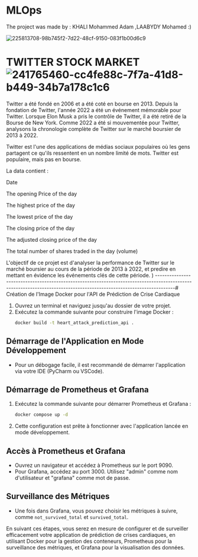 
# MLOps

The project was made by : KHALI Mohammed Adam ,LAABYDY Mohamed :)

![225813708-98b745f2-7d22-48cf-9150-083f1b00d6c9](https://github.com/Adamkhali0/TP-TDLOG/assets/118823327/2b4d03ca-0eb6-4e42-8f5b-d188fa1f5bdd)
# TWITTER STOCK MARKET ![241765460-cc4fe88c-7f7a-41d8-b449-34b7a178c1c6](https://github.com/Adamkhali0/TP-TDLOG/assets/118823327/422c48e3-cc6c-4229-a29f-5ccdcfcbb916)

Twitter a été fondé en 2006 et a été coté en bourse en 2013. Depuis la fondation de Twitter, l'année 2022 a été un événement mémorable pour Twitter. Lorsque Elon Musk a pris le contrôle de Twitter, il a été retiré de la Bourse de New York. Comme 2022 a été si mouvementée pour Twitter, analysons la chronologie complète de Twitter sur le marché boursier de 2013 à 2022.

Twitter est l'une des applications de médias sociaux populaires où les gens partagent ce qu'ils ressentent en un nombre limité de mots. Twitter est populaire, mais pas en bourse.

La data contient :

  Date

  The opening Price of the day

  The highest price of the day

  The lowest price of the day

  The closing price of the day

  The adjusted closing price of the day

  The total number of shares traded in the day (volume)
  
L'objectif de ce projet est d'analyser la performance de Twitter sur le marché boursier au cours de la période de 2013 à 2022, et predire en mettant en évidence les événements clés de cette période.
)
--------------------------------------------------------------------------------------------------------------------------------------------------------------------# Création de l'Image Docker pour l'API de Prédiction de Crise Cardiaque

1. Ouvrez un terminal et naviguez jusqu'au dossier de votre projet.
2. Exécutez la commande suivante pour construire l'image Docker :
    ```bash
    docker build -t heart_attack_prediction_api .
    ```

## Démarrage de l'Application en Mode Développement

- Pour un débogage facile, il est recommandé de démarrer l'application via votre IDE (PyCharm ou VSCode).

## Démarrage de Prometheus et Grafana

1. Exécutez la commande suivante pour démarrer Prometheus et Grafana :
    ```bash
    docker compose up -d
    ```

2. Cette configuration est prête à fonctionner avec l'application lancée en mode développement.

## Accès à Prometheus et Grafana

- Ouvrez un navigateur et accédez à Prometheus sur le port 9090.
- Pour Grafana, accédez au port 3000. Utilisez "admin" comme nom d'utilisateur et "grafana" comme mot de passe.

## Surveillance des Métriques

- Une fois dans Grafana, vous pouvez choisir les métriques à suivre, comme `not_survived_total` et `survived_total`.

En suivant ces étapes, vous serez en mesure de configurer et de surveiller efficacement votre application de prédiction de crises cardiaques, en utilisant Docker pour la gestion des conteneurs, Prometheus pour la surveillance des métriques, et Grafana pour la visualisation des données.

